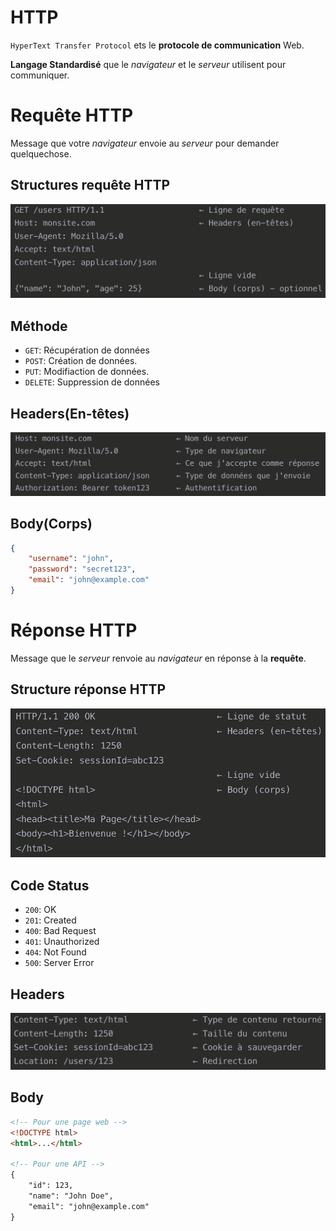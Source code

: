 # HTTP
`HyperText Transfer Protocol` ets le __protocole de communication__ Web.

__Langage Standardisé__ que le _navigateur_ et le _serveur_ utilisent pour communiquer.

# Requête HTTP
Message que votre _navigateur_ envoie au _serveur_ pour demander quelquechose.

## Structures requête HTTP
![Structure](img/Structurerequest.png "Structure requête HTTP")

## Méthode
- `GET`: Récupération de données
- `POST`: Création de données.
- `PUT`: Modifiaction de données.
- `DELETE`: Suppression de données

## Headers(En-têtes)
![Headers](img/Headers.png "Headers(En-têtes)")

## Body(Corps)
```json
{
    "username": "john",
    "password": "secret123",
    "email": "john@example.com"
}
```

# Réponse HTTP
Message que le _serveur_ renvoie au _navigateur_ en réponse à la __requête__.

## Structure réponse HTTP
![Structure réponse](img/Structureresponse.png "Structure réponse")

## Code Status
- `200`: OK
- `201`: Created
- `400`: Bad Request
- `401`: Unauthorized
- `404`: Not Found
- `500`: Server Error

## Headers
![Headers](img/Headersresponses.png "Headers réponse")

## Body
```html
<!-- Pour une page web -->
<!DOCTYPE html>
<html>...</html>

<!-- Pour une API -->
{
    "id": 123,
    "name": "John Doe",
    "email": "john@example.com"
}
```
